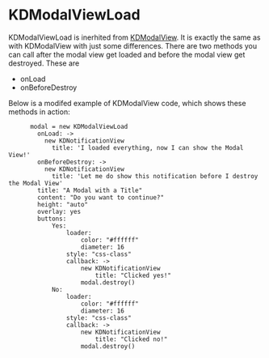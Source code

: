 # KDModalViewLoad

KDModalViewLoad is inerhited from
[KDModalView](/framework/modals/KDModalView). It is exactly the same as with
KDModalView with just some differences. There are two methods you can call after
the modal view get loaded and before the modal view get destroyed. These are

* onLoad
* onBeforeDestroy 

Below is a modifed example of KDModalView code, which shows these methods in
action:

          modal = new KDModalViewLoad
            onLoad: ->
              new KDNotificationView
                title: 'I loaded everything, now I can show the Modal View!'
            onBeforeDestroy: ->
              new KDNotificationView
                title: 'Let me do show this notification before I destroy the Modal View'
            title: "A Modal with a Title"
            content: "Do you want to continue?"
            height: "auto"
            overlay: yes
            buttons:
                Yes:
                    loader:
                        color: "#ffffff"
                        diameter: 16
                    style: "css-class"
                    callback: ->
                        new KDNotificationView
                            title: "Clicked yes!"
                        modal.destroy()
                No:
                    loader:
                        color: "#ffffff"
                        diameter: 16
                    style: "css-class"
                    callback: ->
                        new KDNotificationView
                            title: "Clicked no!"
                        modal.destroy()

